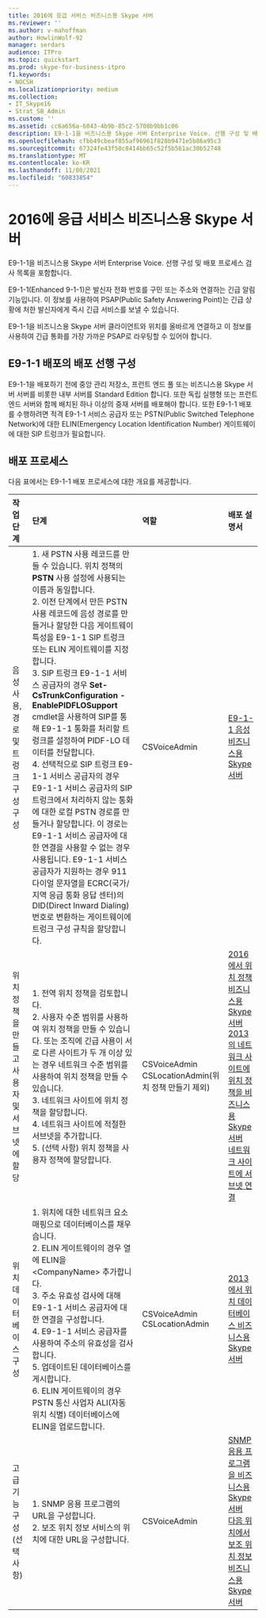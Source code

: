 ```yaml
---
title: 2016에 응급 서비스 비즈니스용 Skype 서버
ms.reviewer: ''
ms.author: v-mahoffman
author: HowlinWolf-92
manager: serdars
audience: ITPro
ms.topic: quickstart
ms.prod: skype-for-business-itpro
f1.keywords:
- NOCSH
ms.localizationpriority: medium
ms.collection:
- IT_Skype16
- Strat_SB_Admin
ms.custom: ''
ms.assetid: cc6a656a-6043-4b9b-85c2-5708b9bb1c06
description: E9-1-1을 비즈니스용 Skype 서버 Enterprise Voice. 선행 구성 및 배포 프로세스 검사 목록을 포함합니다.
ms.openlocfilehash: cfbb49cbeaf855af96961f828b9471e5b86a95c3
ms.sourcegitcommit: 67324fe43f50c8414bb65c52f5b561ac30b52748
ms.translationtype: MT
ms.contentlocale: ko-KR
ms.lasthandoff: 11/08/2021
ms.locfileid: "60833854"
---
```

# <a name="deploy-emergency-services-in-skype-for-business-server"></a>2016에 응급 서비스 비즈니스용 Skype 서버
 
E9-1-1을 비즈니스용 Skype 서버 Enterprise Voice. 선행 구성 및 배포 프로세스 검사 목록을 포함합니다.
  
E9-1-1(Enhanced 9-1-1)은 발신자 전화 번호를 구민 또는 주소와 연결하는 긴급 알림 기능입니다. 이 정보를 사용하여 PSAP(Public Safety Answering Point)는 긴급 상황에 처한 발신자에게 즉시 긴급 서비스를 보낼 수 있습니다.
  
E9-1-1을 비즈니스용 Skype 서버 클라이언트와 위치를 올바르게 연결하고 이 정보를 사용하여 긴급 통화를 가장 가까운 PSAP로 라우팅할 수 있어야 합니다.
  
## <a name="deployment-prerequisites-for-e9-1-1"></a>E9-1-1 배포의 배포 선행 구성

E9-1-1을 배포하기 전에 중앙 관리 저장소, 프런트 엔드 풀 또는 비즈니스용 Skype 서버 서버를 비롯한 내부 서버를 Standard Edition 합니다. 또한 독립 실행형 또는 프런트 엔드 서버와 함께 배치된 하나 이상의 중재 서버를 배포해야 합니다. 또한 E9-1-1 배포를 수행하려면 적격 E9-1-1 서비스 공급자 또는 PSTN(Public Switched Telephone Network)에 대한 ELIN(Emergency Location Identification Number) 게이트웨이에 대한 SIP 트렁크가 필요합니다.
  
## <a name="deployment-process"></a>배포 프로세스

다음 표에서는 E9-1-1 배포 프로세스에 대한 개요를 제공합니다.
  
|**작업 단계**|**단계**|**역할**|**배포 설명서**|
|:-----|:-----|:-----|:-----|
|음성 사용, 경로 및 트렁크 구성 구성  <br/> |1. 새 PSTN 사용 레코드를 만들 수 있습니다. 위치 정책의 **PSTN** 사용 설정에 사용되는 이름과 동일합니다. <br/> 2. 이전 단계에서 만든 PSTN 사용 레코드에 음성 경로를 만들거나 할당한 다음 게이트웨이 특성을 E9-1-1 SIP 트렁크 또는 ELIN 게이트웨이를 지정합니다.  <br/> 3. SIP 트렁크 E9-1-1 서비스 공급자의 경우 **Set-CsTrunkConfiguration -EnablePIDFLOSupport** cmdlet을 사용하여 SIP를 통해 E9-1-1 통화를 처리할 트렁크를 설정하여 PIDF-LO 데이터를 전달합니다. <br/> 4. 선택적으로 SIP 트렁크 E9-1-1 서비스 공급자의 경우 E9-1-1 서비스 공급자의 SIP 트렁크에서 처리하지 않는 통화에 대한 로컬 PSTN 경로를 만들거나 할당합니다. 이 경로는 E9-1-1 서비스 공급자에 대한 연결을 사용할 수 없는 경우 사용됩니다. E9-1-1 서비스 공급자가 지원하는 경우 911 다이얼 문자열을 ECRC(국가/지역 응급 통화 응답 센터)의 DID(Direct Inward Dialing) 번호로 변환하는 게이트웨이에 트렁크 구성 규칙을 할당합니다.  <br/> |CSVoiceAdmin  <br/> |[E9-1-1 음성 비즈니스용 Skype 서버](configure-an-e9-1-1-voice-route.md) <br/> |
|위치 정책을 만들고 사용자 및 서브넷에 할당  <br/> |1. 전역 위치 정책을 검토합니다.  <br/> 2. 사용자 수준 범위를 사용하여 위치 정책을 만들 수 있습니다. 또는 조직에 긴급 사용이 서로 다른 사이트가 두 개 이상 있는 경우 네트워크 수준 범위를 사용하여 위치 정책을 만들 수 있습니다.  <br/> 3. 네트워크 사이트에 위치 정책을 할당합니다.  <br/> 4. 네트워크 사이트에 적절한 서브넷을 추가합니다.  <br/> 5. (선택 사항) 위치 정책을 사용자 정책에 할당합니다.  <br/> |CSVoiceAdmin  <br/> CSLocationAdmin(위치 정책 만들기 제외)  <br/> |[2016에서 위치 정책 비즈니스용 Skype 서버](create-location-policies.md) <br/> [2013의 네트워크 사이트에 위치 정책을 비즈니스용 Skype 서버](add-a-location-policy-to-a-network-site.md) <br/> [네트워크 사이트에 서브넷 연결](deploy-network.md#BKMK_AssociateSubnets) <br/> |
|위치 데이터베이스 구성  <br/> |1. 위치에 대한 네트워크 요소 매핑으로 데이터베이스를 채우습니다.  <br/> 2. ELIN 게이트웨이의 경우 열에 ELIN을 \<CompanyName\> 추가합니다.  <br/> 3. 주소 유효성 검사에 대해 E9-1-1 서비스 공급자에 대한 연결을 구성합니다.  <br/> 4. E9-1-1 서비스 공급자를 사용하여 주소의 유효성을 검사합니다.  <br/> 5. 업데이트된 데이터베이스를 게시합니다.  <br/> 6. ELIN 게이트웨이의 경우 PSTN 통신 사업자 ALI(자동 위치 식별) 데이터베이스에 ELIN을 업로드합니다.  <br/> |CSVoiceAdmin  <br/> CSLocationAdmin  <br/> |[2013에서 위치 데이터베이스 비즈니스용 Skype 서버](configure-the-location-database.md) <br/> |
|고급 기능 구성(선택 사항)  <br/> |1. SNMP 응용 프로그램의 URL을 구성합니다.  <br/> 2. 보조 위치 정보 서비스의 위치에 대한 URL을 구성합니다.  <br/> |CSVoiceAdmin  <br/> |[SNMP 응용 프로그램을 비즈니스용 Skype 서버](configure-an-snmp-application.md) <br/> [다음 위치에서 보조 위치 정보 비즈니스용 Skype 서버](secondary-location-information-service.md) <br/> |
   

